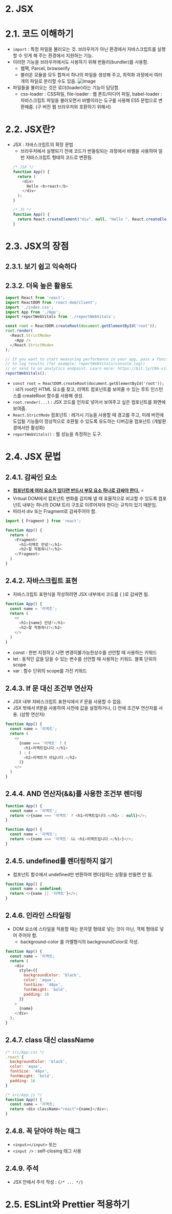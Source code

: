 # 2. JSX
# 2.1. 코드 이해하기
- `import` : 특정 파일을 불러오는 것. 브라우저가 아닌 환경에서 자바스크립트를 실행할 수 잇게 해 주는 환경에서 지원하는 기능.
- 이러한 기능을 브라우저에서도 사용하기 위해 번들러(bundler)를 사용함.
  + 웹팩, Parcel, browserify
  + 불러온 모듈을 모두 합쳐서 하나의 파일을 생성해 주고, 최적화 과정에서 여러 개의 파일로 분리할 수도 있음.
  ![image](https://github.com/led156/TIL/assets/67251510/db846aef-1815-4a49-86d0-0df2fa81f596)
- 파일들을 불러오는 것은 로더(loader)라는 기능이 담당함.
  + css-loader : CSS파일, file-loader : 웹 폰트/미디어 파일, babel-loader : 자바스크립트 파일을 불러오면서 바벨이라는 도구를 사용해 ES5 문법으로 변환해줌. (구 버전 웹 브라우저와 호환하기 위해서)
 
# 2.2. JSX란?
- JSX : 자바스크립트의 확장 문법
  + 브라우저에서 실행되기 전에 코드가 번들링되는 과정에서 바벨을 사용하여 일반 자바스크립트 형태의 코드로 변환됨.
  ```js
  /* JSX */
  function App() {
    return (
      <div>
        Hello <b>react</b>
      </div>
    );
  }
  
  /* JS */
  function App() {
    return React.createElement("div", null, "Hello ", React.createElement("b", null, "react"));
  }
  ```
 
# 2.3. JSX의 장점
## 2.3.1. 보기 쉽고 익숙하다

## 2.3.2. 더욱 높은 활용도
```js
import React from 'react';
import ReactDOM from 'react-dom/client';
import './index.css';
import App from './App';
import reportWebVitals from './reportWebVitals';

const root = ReactDOM.createRoot(document.getElementById('root'));
root.render(
  <React.StrictMode>
    <App />
  </React.StrictMode>
);

// If you want to start measuring performance in your app, pass a function
// to log results (for example: reportWebVitals(console.log))
// or send to an analytics endpoint. Learn more: https://bit.ly/CRA-vitals
reportWebVitals();
```
- `const root = ReactDOM.createRoot(document.getElementById('root'));` : id가 root인 HTML 요소를 찾고, 리액트 컴포넌트를 보여줄 수 있는 루트 인스턴스를 createRoot 함수를 사용해 생성.
- `root.render(...)` : JSX 코드를 인자로 넣어서 보여주고 싶은 컴포넌트를 화면에 보여줌.
- `React.StrictMode` 컴포넌트 : 레거시 기능을 사용할 때 경고를 주고, 미래 버전에 도입될 기능들이 정상적으로 호환될 수 있도록 유도하는 디버깅용 컴포넌트 (개발환경에서만 활성화)
- `reportWebVitals()` : 웹 성능을 측정하는 도구.

# 2.4. JSX 문법
## 2.4.1. 감싸인 요소
- <ins>**컴포넌트에 여러 요소가 있다면 반드시 부모 요소 하나로 감싸야 한다.**</ins> ⭐️
- Vritual DOM에서 컴포넌트 변화를 감지해 낼 때 효율적으로 비교할 수 있도록 컴포넌트 내부는 하나의 DOM 트리 구조로 이루어져야 한다는 규칙이 있기 때문임.
- 따라서 div 또는 Fragment로 감싸주어야 함.
```js
import { Fragment } from 'react';

function App() {
  return (
    <Fragment>
      <h1>리액트 안녕!</h1>
      <h2>잘 작동하니?</h2>
    </Fragment>
  )
}
```

## 2.4.2. 자바스크립트 표현
- 자바스크립트 표현식을 작성하려면 JSX 내부에서 코드를 { }로 감싸면 됨.
```js
function App() {
  const name = '리액트';
  return (
    <>
      <h1>{name} 안녕!</h1>
      <h2>잘 작동하니?</h2>
    </>
  )
}
```
- const : 한번 지정하고 나면 변경이불가능한상수를 선언할 때 사용하는 키워드
- let : 동적인 값을 담을 수 있는 변수를 선언할 때 사용하는 키워드. 블록 단위의 scope
- var : 함수 단위의 scope를 가진 키워드

## 2.4.3. If 문 대신 조건부 연산자
- JSX 내부 자바스크립트 표현식에서 if 문을 사용할 수 없음.
- JSX 밖에서 If문을 사용하여 사전에 값을 설정하거나, {} 안에 조건부 연산자를 사용. (삼항 연산자)
```js
function App() {
  const name = '리액트';
  return (
    <>
      {name === '리액트' ? (
        <h1>리액트입니다.</h1>
      ) : (
        <h2>리액트가 아닙니다.</h2>
      )}
    </>
  )
}
```

## 2.4.4. AND 연산자(&&)를 사용한 조건부 렌더링
```js
function App() {
  const name = '리액트';
  return <>{name === '리액트' ? <h1>리액트입니다.</h1> : null}</>;
}

function App() {
  const name = '리액트';
  return <>{name === '리액트' && <h1>리액트입니다.</h1>}</>;
}
```


## 2.4.5. undefined를 렌더링하지 않기
- 컴포넌트 함수에서 undefined만 반환하여 렌더링하는 상황을 만들면 안 됨.
```js
function App() {
  const name = undefined;
  return <>{name || '리액트'}</>;
}
```

## 2.4.6. 인라인 스타일링
- DOM 요소에 스타일을 적용할 때는 문자열 형태로 넣는 것이 아닌, 객체 형태로 넣어 주어야 함.
  + background-color 를 카멜형식의 backgroundColor로 작성.
```js
function App() {
  const name = '리액트;
  return (
    <div
      style={{
        backgroundColor: 'black',
        color: 'aqua',
        fontSize: '48px',
        fontWeight: 'bold',
        padding: 16
      }}
    >
      {name}
    </div>
  );
}
```

## 2.4.7. class 대신 className
```js
/* src/App.css */
.react {
  backgroundColor: 'black',
  color: 'aqua',
  fontSize: '48px',
  fontWeight: 'bold',
  padding: 16
}

/* src/App.js */
function App() {
  const name = '리액트;
  return <div className="react">{name}</div>;
}
```

## 2.4.8. 꼭 닫아야 하는 태그
- `<input></input>` 또는
- `<input />` : self-closing 태그 사용

## 2.4.9. 주석
- JSX 안에서 주석 작성 : `{/* ... */}`

# 2.5. ESLint와 Prettier 적용하기





